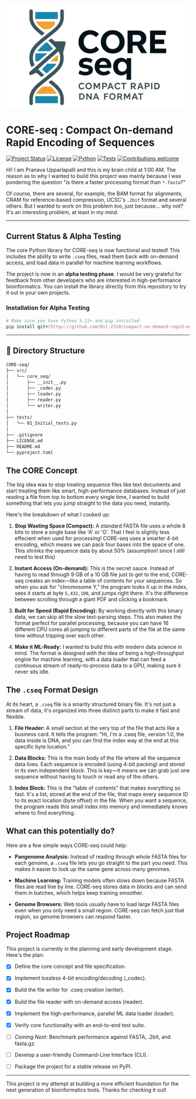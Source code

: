<p align="center">
  <img src="assets/logo.png" alt="CORE-seq logo" width="600"/>
</p>

# CORE-seq : Compact On-demand Rapid Encoding of Sequences

[![Project Status](https://img.shields.io/badge/status-in_development-orange?style=for-the-badge)](https://github.com/pranavaupparlapalli/CORE-seq)
[![License](https://img.shields.io/badge/License-MIT-green?style=for-the-badge)](./LICENSE.md)
[![Python](https://img.shields.io/badge/python-3.11%2B-blue)](https://www.python.org/)
[![Tests](https://img.shields.io/badge/tests-passing-brightgreen?style=for-the-badge&logo=pytest)](./tests)
[![Contributions welcome](https://img.shields.io/badge/contributions-welcome-blueviolet?style=for-the-badge&logo=github)](https://github.com/pranavaupparlapalli/CORE-seq/issues)


Hi! I am Pranava Upparlapalli and this is my brain child at 1:00 AM. The reason as to why I wanted to build this project was mainly because I was pondering the question "is there a faster processing format than `*.fasta`?"

Of course, there are several, for example, the BAM format for alignments, CRAM for reference-based compression, UCSC's `.2bit` format and several others. But I wanted to work on this problem too, just because... why not? It's an interesting problem, at least in my mind.

---

## Current Status & Alpha Testing

The core Python library for CORE-seq is now functional and tested! This includes the ability to write `.cseq` files, read them back with on-demand access, and load data in parallel for machine learning workflows.

The project is now in an **alpha testing phase**. I would be very grateful for feedback from other developers who are interested in high-performance bioinformatics. You can install the library directly from this repository to try it out in your own projects.

### Installation for Alpha Testing
```bash
# Make sure you have Python 3.11+ and pip installed
pip install git+[https://github.com/Bit-2310/compact-on-demand-rapid-encoding-of-sequences.git](https://github.com/Bit-2310/compact-on-demand-rapid-encoding-of-sequences.git)
```
---
## 📂 Directory Structure

```plaintext
CORE-seq/
├── src/
│   └── core_seq/
│       ├── __init__.py
│       ├── _codec.py
│       ├── loader.py
│       ├── reader.py
│       └── writer.py
│
├── tests/
│   └── 01_Initial_tests.py
│
├── .gitignore
├── LICENSE.md
├── README.md
└── pyproject.toml
```

## The CORE Concept

The big idea was to stop treating sequence files like text documents and start treating them like smart, high-performance databases. Instead of just reading a file from top to bottom every single time, I wanted to build something that lets you jump straight to the data you need, instantly.

Here's the breakdown of what I cooked up:

1.  **Stop Wasting Space (Compact):** A standard FASTA file uses a whole 8 bits to store a single base like 'A' or 'G'. That I feel is slightly less effecient when used for processing! CORE-seq uses a smarter 4-bit encoding, which means we can pack four bases into the space of one. This shrinks the sequence data by about 50% (assumption! since I still need to test this)

2.  **Instant Access (On-demand):** This is the secret sauce. Instead of having to read through 9 GB of a 10 GB file just to get to the end, CORE-seq creates an index—like a table of contents for your sequences. So when you ask for "chromosome Y," the program looks it up in the index, sees it starts at byte `5,432,100`, and jumps right there. It's the difference between scrolling through a giant PDF and clicking a bookmark.

3.  **Built for Speed (Rapid Encoding):** By working directly with this binary data, we can skip all the slow text-parsing steps. This also makes the format perfect for parallel processing, because you can have 16 different CPU cores all jumping to different parts of the file at the same time without tripping over each other.

4.  **Make it ML-Ready:** I wanted to build this with modern data science in mind. The format is designed with the idea of being a high-throughput engine for machine learning, with a data loader that can feed a continuous stream of ready-to-process data to a GPU, making sure it never sits idle.

## The `.cseq` Format Design

At its heart, a `.cseq` file is a smartly structured binary file. It's not just a stream of data; it's organized into three distinct parts to make it fast and flexible.

1.  **File Header:** A small section at the very top of the file that acts like a business card. It tells the program: "Hi, I'm a .cseq file, version 1.0, the data inside is DNA, and you can find the index way at the end at this specific byte location."

2.  **Data Blocks:** This is the main body of the file where all the sequence data lives. Each sequence is encoded (using 4-bit packing) and stored in its own independent block. This is key—it means we can grab just one sequence without having to touch or read any of the others.

3.  **Index Block:** This is the "table of contents" that makes everything so fast. It's a list, stored at the end of the file, that maps every sequence ID to its exact location (byte offset) in the file. When you want a sequence, the program reads this small index into memory and immediately knows where to find everything.

## What can this potentially do?

Here are a few simple ways CORE-seq could help:

* **Pangenome Analysis:** Instead of reading through whole FASTA files for each genome, a `.cseq` file lets you go straight to the part you need. This makes it easier to look up the same gene across many genomes.  

* **Machine Learning:** Training models often slows down because FASTA files are read line by line. CORE-seq stores data in blocks and can send them in batches, which helps keep training smoother.  

* **Genome Browsers:** Web tools usually have to load large FASTA files even when you only need a small region. CORE-seq can fetch just that region, so genome browsers can respond faster.  

## Project Roadmap

This project is currently in the planning and early development stage. Here's the plan:

- [x] Define the core concept and file specification.

- [x] Implement lossless 4-bit encoding/decoding (_codec).

- [x] Build the file writer for .cseq creation (writer).

- [x] Build the file reader with on-demand access (reader).

- [x] Implement the high-performance, parallel ML data loader (loader).

- [x] Verify core functionality with an end-to-end test suite.

- [ ] *Coming Next:* Benchmark performance against FASTA, .2bit, and fasta.gz.

- [ ] Develop a user-friendly Command-Line Interface (CLI).

- [ ] Package the project for a stable release on PyPI.

---

This project is my attempt at building a more efficient foundation for the next generation of bioinformatics tools. Thanks for checking it out!
